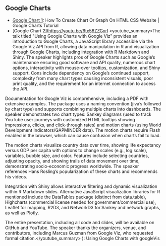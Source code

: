 ## Google Charts

- [Google Chart 1](https://youtu.be/-DQP4fpmJpc): How To Create Chart Or Graph On HTML CSS Website | Google Charts Tutorial
- [Google Chart 2](https://youtu.be/6tx58ZZGxrI
<youtube_summary>The talk titled "Using Google Charts with Google Viz" provides an introduction to Google Charts, a JavaScript library accessible via the Google Viz API from R, allowing data manipulation in R and visualization through Google Charts, including integration with R Markdown and Shiny. The speaker highlights pros of Google Charts such as Google’s maintenance ensuring good software and API quality, numerous chart options, interactivity with mouse-over tooltips, customization, and Shiny support. Cons include dependency on Google’s continued support, complexity from many chart types causing inconsistent visuals, poor print quality, and the requirement for an internet connection to access the API.

Documentation for Google Viz is comprehensive, including a PDF with extensive examples. The package uses a naming convention (jiva’s followed by chart type) and supports combining multiple charts into dashboards. The speaker demonstrates two chart types: Sankey diagrams (used to track YouTube user journeys with customized HTML tooltips showing impressions, clicks, and click-through rates) and motion charts (using World Development Indicators/GAPMINDER data). The motion charts require Flash enabled in the browser, which can cause confusion when charts fail to load.

The motion charts visualize country data over time, showing life expectancy versus GDP per capita with options to change scales (e.g., log scale), variables, bubble size, and color. Features include selecting countries, adjusting opacity, and showing trails of data movement over time, demonstrating socio-economic progress worldwide. The speaker references Hans Rosling’s popularization of these charts and recommends his videos.

Integration with Shiny allows interactive filtering and dynamic visualization within R Markdown slides. Alternative JavaScript visualization libraries for R mentioned include the DataTables package (distinct from data.table), Highcharts (commercial license needed for government/commercial use), Leaflet for mapping, R2D3, and NetworkD3 for Sankey and network graphs, as well as Plotly.

The entire presentation, including all code and slides, will be available on GitHub and YouTube. The speaker thanks the organizers, venue, and contributors, including Marcus Guzman from Google Viz, who requested formal citation.</youtube_summary>
): Using Google Charts with googleVis
